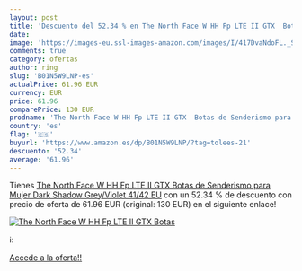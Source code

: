 ```yaml
---
layout: post
title: 'Descuento del 52.34 % en The North Face W HH Fp LTE II GTX  Botas'
date: 
image: 'https://images-eu.ssl-images-amazon.com/images/I/417DvaNdoFL._SL200_.jpg'
comments: true
category: ofertas
author: ring
slug: 'B01N5W9LNP-es'
actualPrice: 61.96 EUR
currency: EUR
price: 61.96
comparePrice: 130 EUR
prodname: 'The North Face W HH Fp LTE II GTX  Botas de Senderismo para Mujer   Dark Shadow Grey/Violet   41/42 EU'
country: 'es'
flag: '🇪🇸'
buyurl: 'https://www.amazon.es/dp/B01N5W9LNP/?tag=tolees-21'
descuento: '52.34'
average: '61.96'
---
```


Tienes [The North Face W HH Fp LTE II GTX  Botas de Senderismo para Mujer   Dark Shadow Grey/Violet   41/42 EU](https://www.amazon.es/dp/B01N5W9LNP/?tag=tolees-21) con un 52.34 % de descuento con precio de oferta de 61.96 EUR (original: 130 EUR) en el siguiente enlace!

[![The North Face W HH Fp LTE II GTX  Botas](https://images-eu.ssl-images-amazon.com/images/I/417DvaNdoFL._SL200_.jpg)](https://www.amazon.es/dp/B01N5W9LNP/?tag=tolees-21)

ℹ️:


[Accede a la oferta!!](https://www.amazon.es/dp/B01N5W9LNP/?tag=tolees-21)
